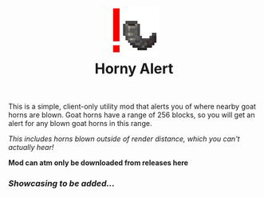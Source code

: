 <h1 align="center">
  <a><img alt="icon" src="showcasing/icon.png" width="100" height="100" style="image-rendering: pixelated"></a><br/>
  Horny Alert
</h1>

<br>

This is a simple, client-only utility mod that alerts you of where nearby goat horns are blown.
Goat horns have a range of 256 blocks, so you will get an alert for any blown goat horns in this range.

_This includes horns blown outside of render distance, which you can't actually hear!_

**Mod can atm only be downloaded from releases here**

### _Showcasing to be added..._
